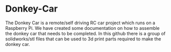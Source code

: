 # Donkey-Car
The Donkey Car is a remote/self driving RC car project which runs on a Raspberry Pi. We have created some documentation on how to assemble the donkey car that needs to be completed. In this github there is a group of solidworks/stl files that can be used to 3d print parts required to make the donkey car.
